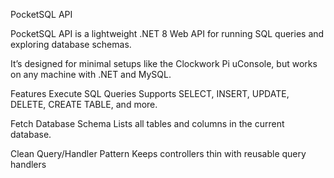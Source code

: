 PocketSQL API

PocketSQL API is a lightweight .NET 8 Web API for running SQL queries and exploring database schemas.

It’s designed for minimal setups like the Clockwork Pi uConsole, but works on any machine with .NET and MySQL.

Features
Execute SQL Queries
Supports SELECT, INSERT, UPDATE, DELETE, CREATE TABLE, and more.

Fetch Database Schema
Lists all tables and columns in the current database.

Clean Query/Handler Pattern
Keeps controllers thin with reusable query handlers
